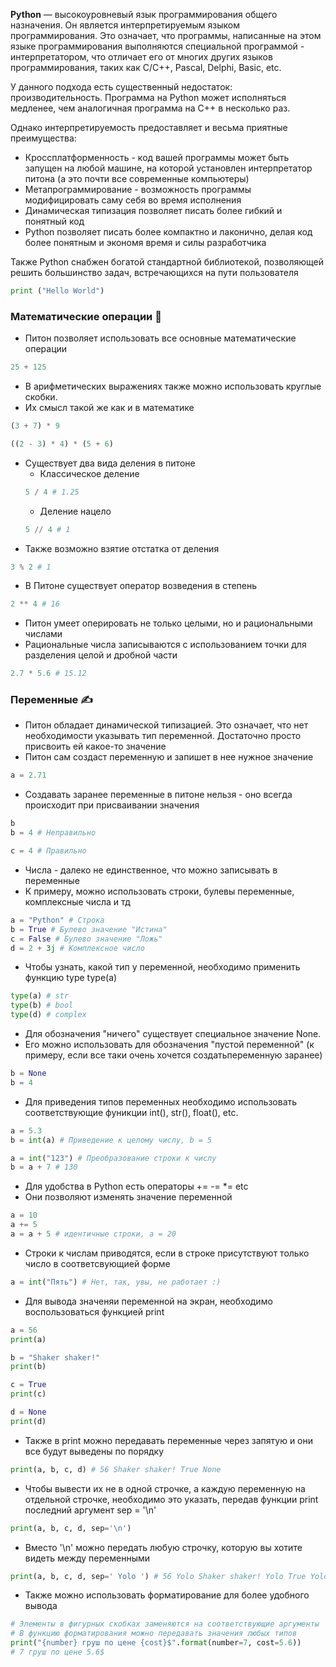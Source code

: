 __Python__ — высокоуровневый язык программирования общего назначения. Он является интерпретируемым языком программирования. Это означает, что программы, написанные на этом языке программирования выполняются специальной программой - интерпретатором, что отличает его от многих других языков программирования, таких как C/C++, Pascal, Delphi, Basic, etc.

У данного подхода есть существенный недостаток: производительность. Программа на Python может исполняться медленее, чем аналогичная программа на C++ в несколько раз. 

Однако интерпретируемость предоставляет и весьма приятные преимущества:
* Кроссплатформенность - код вашей программы может быть запущен на любой машине, на которой установлен интерпретатор питона (а это почти все современные компьютеры)
* Метапрограммирование - возможность программы модифицировать саму себя во время исполнения
* Динамическая типизация позволяет писать более гибкий и понятный код
* Python позволяет писать более компактно и лаконично, делая код более понятным и экономя время и силы разработчика

Также Python снабжен богатой стандартной библиотекой, позволяющей решить большинство задач, встречающихся на пути пользователя

```python
print ("Hello World")
```

### Математические операции :seedling:
* Питон позволяет использовать все основные математические операции

```python
25 + 125
```

* В арифметических выражениях также можно использовать круглые скобки. 
* Их смысл такой же как и в математике

```python
(3 + 7) * 9
```
```python
((2 - 3) * 4) * (5 + 6)
```


* Существует два вида деления в питоне
    * Классическое деление
    ```python
    5 / 4 # 1.25
    ``` 
    * Деление нацело
    ```python
    5 // 4 # 1
    ``` 
 * Также возможно взятие отстатка от деления
 ```python
 3 % 2 # 1
 ``` 
 * В Питоне существует оператор возведения в степень
 ```python
 2 ** 4 # 16
 ``` 
* Питон умеет оперировать не только целыми, но и рациональными числами
* Рациональные числа записываются с использованием точки для разделения целой и дробной части
```python
2.7 * 5.6 # 15.12
 ``` 
 ### Переменные :writing_hand:
 
* Питон обладает динамической типизацией. Это означает, что нет необходимости указывать тип переменной. Достаточно просто присвоить ей какое-то значение
* Питон сам создаст переменную и запишет в нее нужное значение

```python
a = 2.71
 ``` 
* Создавать заранее переменные в питоне нельзя - оно всегда происходит при присваивании значения
```python
b
b = 4 # Неправильно

c = 4 # Правильно
 ``` 
 
* Числа - далеко не единственное, что можно записывать в переменные
* К примеру, можно использовать строки, булевы переменные, комплексные числа и тд

```python
a = "Python" # Строка
b = True # Булево значение "Истина"
c = False # Булево значение "Ложь"
d = 2 + 3j # Комплексное число
 ``` 
 
* Чтобы узнать, какой тип у переменной, необходимо применить функцию type
type(a)

```python
type(a) # str
type(b) # bool
type(d) # complex
 ``` 
 
* Для обозначения "ничего" существует специальное значение None.
* Его можно использовать для обозначения "пустой переменной" (к примеру, если все таки очень хочется создатьпеременную заранее)

```python
b = None
b = 4
 ``` 
* Для приведения типов переменных необходимо использовать соответствующие фуникции int(), str(), float(), etc.
```python
a = 5.3
b = int(a) # Приведение к целому числу, b = 5
 ``` 
 
 ```python
a = int("123") # Преобразование строки к числу
b = a + 7 # 130
 ``` 
 
* Для удобства в Python есть операторы += -= *= etc
* Они позволяют изменять значение переменной

 ```python
a = 10
a += 5
a = a + 5 # идентичные строки, a = 20
 ``` 
 
* Строки к числам приводятся, если в строке присутствуют только число в соответсвующией форме
 ```python
a = int("Пять") # Нет, так, увы, не работает :)
 ``` 
* Для вывода значеняи переменной на экран, необходимо воспользоваться функцией print
```python
a = 56
print(a)

b = "Shaker shaker!"
print(b)

c = True
print(c)

d = None
print(d)

 ``` 
 * Также в print можно передавать переменные через запятую и они все будут выведены по порядку
 
```python
print(a, b, c, d) # 56 Shaker shaker! True None
 ```
* Чтобы вывести их не в одной строчке, а каждую переменную на отдельной строчке, необходимо это указать, передав функции print последний аргумент sep = '\n'
 
 ```python
print(a, b, c, d, sep='\n')
 ```
* Вместо '\n' можно передать любую строчку, которую вы хотите видеть между переменными
 
```python
print(a, b, c, d, sep=' Yolo ') # 56 Yolo Shaker shaker! Yolo True Yolo None
 ```
 
* Также можно использовать форматирование для более удобного вывода

 ```python
# Элементы в фигурных скобках заменяются на соответствующие аргументы
# В функцию форматирования можно передавать значения любых типов
print("{number} груш по цене {cost}$".format(number=7, cost=5.6)) 
# 7 груш по цене 5.6$
 ```

